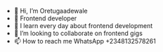 - 👋 Hi, I’m Oretugaadewale
- 👀 Frontend developer
- 🌱 I learn every day about frontend development
- 💞️ I’m looking to collaborate on frontend gigs 
- 📫 How to reach me WhatsApp +2348132578261

<!---
Oretugaadewale/Oretugaadewale is a ✨ special ✨ repository because its `README.md` (this file) appears on your GitHub profile.
You can click the Preview link to take a look at your changes.
--->
